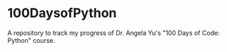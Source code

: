 # 100DaysofPython
A repository to track my progress of Dr. Angela Yu's "100 Days of Code: Python" course.

